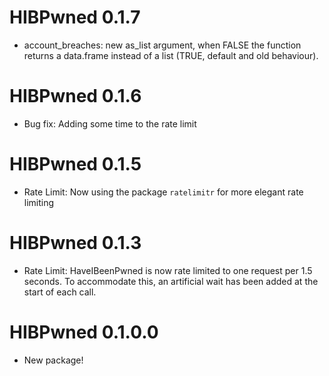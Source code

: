 # HIBPwned 0.1.7
* account_breaches: new as_list argument, when FALSE the function returns a data.frame instead of a list (TRUE, default and old behaviour).

# HIBPwned 0.1.6
* Bug fix: Adding some time to the rate limit

# HIBPwned 0.1.5
* Rate Limit: Now using the package `ratelimitr` for more elegant rate limiting

# HIBPwned 0.1.3
* Rate Limit: HaveIBeenPwned is now rate limited to one request per 1.5 seconds. To accommodate this, an artificial wait has been added at the start of each call.

# HIBPwned 0.1.0.0

* New package!



